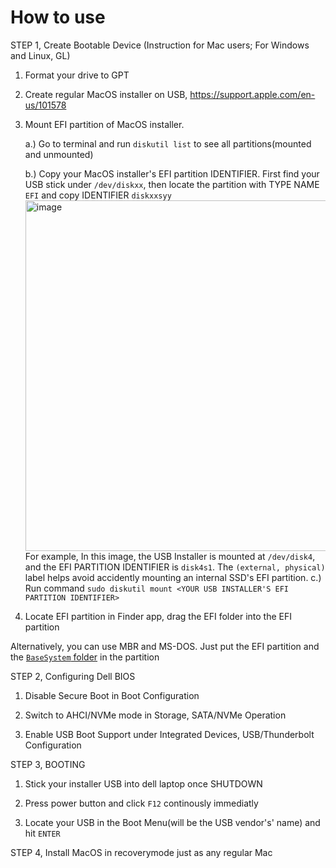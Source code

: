 
<h1>How to use</h1>

STEP 1, Create Bootable Device (Instruction for Mac users; For Windows and Linux, GL)
1. Format your drive to GPT

2. Create regular MacOS installer on USB, https://support.apple.com/en-us/101578

3. Mount EFI partition of MacOS installer.

    a.) Go to terminal and run `diskutil list` to see all partitions(mounted and unmounted)
    
    b.) Copy your MacOS installer's EFI partition IDENTIFIER. First find your USB stick under `/dev/diskxx`, then locate the partition with TYPE NAME `EFI` and copy IDENTIFIER `diskxxsyy`
   <br>
        <img width="561" alt="image" src="https://github.com/alders-lakes/MacOS-on-Latitude-5320/assets/101434885/cd760e55-6e8d-4cca-98d9-4b1e3f886ab6">
        <br>
        For example, In this image, the USB Installer is mounted at `/dev/disk4`, and the EFI PARTITION IDENTIFIER is `disk4s1`. The `(external, physical)` label helps avoid accidently mounting an internal SSD's EFI partition.
    c.) Run command `sudo diskutil mount <YOUR USB INSTALLER'S EFI PARTITION IDENTIFIER>`
    
4. Locate EFI partition in Finder app, drag the EFI folder into the EFI partition

Alternatively, you can use MBR and MS-DOS. Just put the EFI partition and the [`BaseSystem` folder](https://github.com/JustinJiangNext/BaseSystem) in the partition

STEP 2, Configuring Dell BIOS

1. Disable Secure Boot in Boot Configuration

2. Switch to AHCI/NVMe mode in Storage, SATA/NVMe Operation

3. Enable USB Boot Support under Integrated Devices, USB/Thunderbolt Configuration

STEP 3, BOOTING

1. Stick your installer USB into dell laptop once SHUTDOWN

2. Press power button and click `F12` continously immediatly

3. Locate your USB in the Boot Menu(will be the USB vendor's' name) and hit `ENTER`
    
    
STEP 4,
 Install MacOS in recoverymode just as any regular Mac
     
    
    
